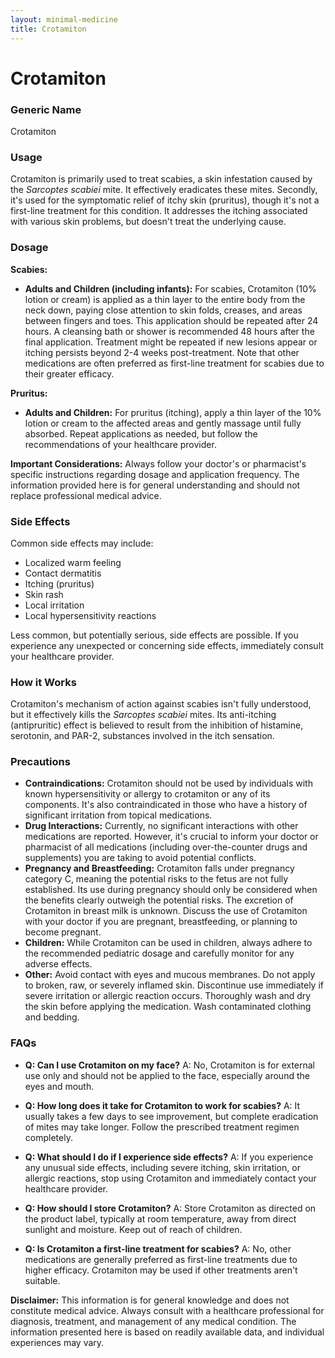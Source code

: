 ```yaml
---
layout: minimal-medicine
title: Crotamiton
---
```


# Crotamiton
### Generic Name
Crotamiton

### Usage
Crotamiton is primarily used to treat scabies, a skin infestation caused by the *Sarcoptes scabiei* mite.  It effectively eradicates these mites.  Secondly, it's used for the symptomatic relief of itchy skin (pruritus), though it's not a first-line treatment for this condition.  It addresses the itching associated with various skin problems, but doesn't treat the underlying cause.

### Dosage

**Scabies:**

* **Adults and Children (including infants):** For scabies, Crotamiton (10% lotion or cream) is applied as a thin layer to the entire body from the neck down, paying close attention to skin folds, creases, and areas between fingers and toes.  This application should be repeated after 24 hours. A cleansing bath or shower is recommended 48 hours after the final application. Treatment might be repeated if new lesions appear or itching persists beyond 2-4 weeks post-treatment.  Note that other medications are often preferred as first-line treatment for scabies due to their greater efficacy.


**Pruritus:**

* **Adults and Children:** For pruritus (itching), apply a thin layer of the 10% lotion or cream to the affected areas and gently massage until fully absorbed. Repeat applications as needed, but follow the recommendations of your healthcare provider.


**Important Considerations:**  Always follow your doctor's or pharmacist's specific instructions regarding dosage and application frequency.  The information provided here is for general understanding and should not replace professional medical advice.

### Side Effects

Common side effects may include:

* Localized warm feeling
* Contact dermatitis
* Itching (pruritus)
* Skin rash
* Local irritation
* Local hypersensitivity reactions

Less common, but potentially serious, side effects are possible.  If you experience any unexpected or concerning side effects, immediately consult your healthcare provider.


### How it Works

Crotamiton's mechanism of action against scabies isn't fully understood, but it effectively kills the *Sarcoptes scabiei* mites. Its anti-itching (antipruritic) effect is believed to result from the inhibition of histamine, serotonin, and PAR-2, substances involved in the itch sensation.


### Precautions

* **Contraindications:** Crotamiton should not be used by individuals with known hypersensitivity or allergy to crotamiton or any of its components.  It's also contraindicated in those who have a history of significant irritation from topical medications.
* **Drug Interactions:** Currently, no significant interactions with other medications are reported. However, it's crucial to inform your doctor or pharmacist of all medications (including over-the-counter drugs and supplements) you are taking to avoid potential conflicts.
* **Pregnancy and Breastfeeding:** Crotamiton falls under pregnancy category C, meaning the potential risks to the fetus are not fully established.  Its use during pregnancy should only be considered when the benefits clearly outweigh the potential risks.  The excretion of Crotamiton in breast milk is unknown. Discuss the use of Crotamiton with your doctor if you are pregnant, breastfeeding, or planning to become pregnant.
* **Children:**  While Crotamiton can be used in children, always adhere to the recommended pediatric dosage and carefully monitor for any adverse effects.
* **Other:**  Avoid contact with eyes and mucous membranes.  Do not apply to broken, raw, or severely inflamed skin. Discontinue use immediately if severe irritation or allergic reaction occurs.  Thoroughly wash and dry the skin before applying the medication.  Wash contaminated clothing and bedding.

### FAQs

* **Q: Can I use Crotamiton on my face?** A: No, Crotamiton is for external use only and should not be applied to the face, especially around the eyes and mouth.

* **Q: How long does it take for Crotamiton to work for scabies?** A: It usually takes a few days to see improvement, but complete eradication of mites may take longer.  Follow the prescribed treatment regimen completely.

* **Q: What should I do if I experience side effects?** A: If you experience any unusual side effects, including severe itching, skin irritation, or allergic reactions, stop using Crotamiton and immediately contact your healthcare provider.

* **Q: How should I store Crotamiton?** A: Store Crotamiton as directed on the product label, typically at room temperature, away from direct sunlight and moisture. Keep out of reach of children.

* **Q: Is Crotamiton a first-line treatment for scabies?** A: No, other medications are generally preferred as first-line treatments due to higher efficacy.  Crotamiton may be used if other treatments aren't suitable.

**Disclaimer:** This information is for general knowledge and does not constitute medical advice. Always consult with a healthcare professional for diagnosis, treatment, and management of any medical condition.  The information presented here is based on readily available data, and individual experiences may vary.
